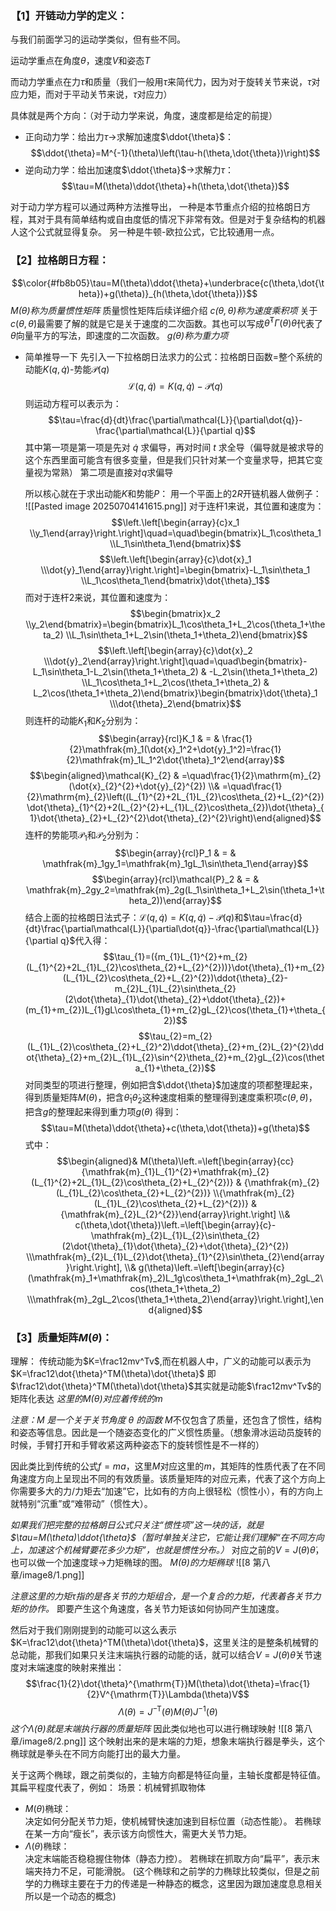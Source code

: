 
### 【1】开链动力学的定义：

与我们前面学习的运动学类似，但有些不同。

运动学重点在角度$\theta$，速度$V$和姿态$T$

而动力学重点在力$\tau$和质量（我们一般用$\tau$来简代力，因为对于旋转关节来说，$\tau$对应力矩，而对于平动关节来说，$\tau$对应力）

具体就是两个方向：（对于动力学来说，角度，速度都是给定的前提）
- 正向动力学：给出力$\tau$→求解加速度$\ddot{\theta}$：$$\ddot{\theta}=M^{-1}(\theta)\left(\tau-h(\theta,\dot{\theta})\right)$$
- 逆向动力学：给出加速度$\ddot{\theta}$→求解力$\tau$：$$\tau=M(\theta)\ddot{\theta}+h(\theta,\dot{\theta})$$

对于动力学方程可以通过两种方法推导出，
一种是本节重点介绍的拉格朗日方程，其对于具有简单结构或自由度低的情况下非常有效。但是对于复杂结构的机器人这个公式就显得复杂。
另一种是牛顿-欧拉公式，它比较通用一点。


### 【2】拉格朗日方程：

$$\color{#fb8b05}\tau=M(\theta)\ddot{\theta}+\underbrace{c(\theta,\dot{\theta})+g(\theta)}_{h(\theta,\dot{\theta})}$$
*$M(\theta)$称为质量惯性矩阵*
质量惯性矩阵后续详细介绍
*$c(\theta,\dot{\theta})$称为速度乘积项*
关于$c(\theta,\dot{\theta})$最需要了解的就是它是关于速度的二次函数。其也可以写成$\dot{\theta}^\mathrm{T}\Gamma(\theta)\dot{\theta}$代表了$\dot{\theta}$向量平方的写法，即速度的二次函数。
*$g(\theta)$称为重力项*


- 简单推导一下
	先引入一下拉格朗日法求力的公式：拉格朗日函数=整个系统的动能$K(q,\dot{q})$-势能$\mathcal{P}(q)$$$\mathcal{L}(q,\dot{q})=K(q,\dot{q})-\mathcal{P}(q)$$则运动方程可以表示为：$$\tau=\frac{d}{dt}\frac{\partial\mathcal{L}}{\partial\dot{q}}-\frac{\partial\mathcal{L}}{\partial q}$$其中第一项是第一项是先对 $\dot{q}$ 求偏导，再对时间 $t$ 求全导（偏导就是被求导的这个东西里面可能含有很多变量，但是我们只针对某一个变量求导，把其它变量视为常熟）
	第二项是直接对$q$求偏导
	
	所以核心就在于求出动能$K$和势能$P$：
	用一个平面上的$2R$开链机器人做例子：
	![[Pasted image 20250704141615.png]]
	对于连杆1来说，其位置和速度为：$$\left.\left[\begin{array}{c}x_1 \\y_1\end{array}\right.\right]\quad=\quad\begin{bmatrix}L_1\cos\theta_1 \\L_1\sin\theta_1\end{bmatrix}$$$$\left.\left[\begin{array}{c}\dot{x}_1 \\\dot{y}_1\end{array}\right.\right]=\begin{bmatrix}-L_1\sin\theta_1 \\L_1\cos\theta_1\end{bmatrix}\dot{\theta}_1$$而对于连杆2来说，其位置和速度为：$$\begin{bmatrix}x_2 \\y_2\end{bmatrix}=\begin{bmatrix}L_1\cos\theta_1+L_2\cos(\theta_1+\theta_2) \\L_1\sin\theta_1+L_2\sin(\theta_1+\theta_2)\end{bmatrix}$$$$\left.\left[\begin{array}{c}\dot{x}_2 \\\dot{y}_2\end{array}\right.\right]\quad=\quad\begin{bmatrix}-L_1\sin\theta_1-L_2\sin(\theta_1+\theta_2) & -L_2\sin(\theta_1+\theta_2) \\L_1\cos\theta_1+L_2\cos(\theta_1+\theta_2) & L_2\cos(\theta_1+\theta_2)\end{bmatrix}\begin{bmatrix}\dot{\theta}_1 \\\dot{\theta}_2\end{bmatrix}$$则连杆的动能$K_1$和$K_2$分别为：$$\begin{array}{rcl}K_1 & = & \frac{1}{2}\mathfrak{m}_1(\dot{x}_1^2+\dot{y}_1^2)=\frac{1}{2}\mathfrak{m}_1L_1^2\dot{\theta}_1^2\end{array}$$$$\begin{aligned}\mathcal{K}_{2} & =\quad\frac{1}{2}\mathrm{m}_{2}(\dot{x}_{2}^{2}+\dot{y}_{2}^{2}) \\& =\quad\frac{1}{2}\mathrm{m}_{2}\left((L_{1}^{2}+2L_{1}L_{2}\cos\theta_{2}+L_{2}^{2})\dot{\theta}_{1}^{2}+2(L_{2}^{2}+L_{1}L_{2}\cos\theta_{2})\dot{\theta}_{1}\dot{\theta}_{2}+L_{2}^{2}\dot{\theta}_{2}^{2}\right)\end{aligned}$$连杆的势能项$\mathcal{P}_1$和$\mathcal{P}_2$分别为：$$\begin{array}{rcl}P_1 & = & \mathfrak{m}_1gy_1=\mathfrak{m}_1gL_1\sin\theta_1\end{array}$$$$\begin{array}{rcl}\mathcal{P}_2 & = & \mathfrak{m}_2gy_2=\mathfrak{m}_2g(L_1\sin\theta_1+L_2\sin(\theta_1+\theta_2))\end{array}$$结合上面的拉格朗日法式子：$\mathcal{L}(q,\dot{q})=K(q,\dot{q})-\mathcal{P}(q)$和$\tau=\frac{d}{dt}\frac{\partial\mathcal{L}}{\partial\dot{q}}-\frac{\partial\mathcal{L}}{\partial q}$代入得：$$\tau_{1}=({m_{1}L_{1}^{2}+m_{2}(L_{1}^{2}+2L_{1}L_{2}\cos\theta_{2}+L_{2}^{2}))}\dot{\theta}_{1}+m_{2}(L_{1}L_{2}\cos\theta_{2}+L_{2}^{2})\ddot{\theta}_{2}-m_{2}L_{1}L_{2}\sin\theta_{2}(2\dot{\theta}_{1}\dot{\theta}_{2}+\ddot{\theta}_{2})+(m_{1}+m_{2})L_{1}gL\cos\theta_{1}+m_{2}gL_{2}\cos(\theta_{1}+\theta_{2})$$$$\tau_{2}=m_{2}(L_{1}L_{2}\cos\theta_{2}+L_{2}^2)\ddot{\theta}_{2}+m_{2}L_{2}^{2}\ddot{\theta}_{2}+m_{2}L_{1}L_{2}\sin^{2}\theta_{2}+m_{2}gL_{2}\cos(\theta_{1}+\theta_{2})$$
	对同类型的项进行整理，例如把含$\ddot{\theta}$加速度的项都整理起来，得到质量矩阵$M(\theta)$，把含$\dot{\theta}_{1}\dot{\theta}_{2}$这种速度相乘的整理得到速度乘积项$c(\theta,\dot{\theta})$，把含$g$的整理起来得到重力项$g(\theta)$
	得到：$$\tau=M(\theta)\ddot{\theta}+c(\theta,\dot{\theta})+g(\theta)$$式中：$$\begin{aligned}& M(\theta)\left.=\left[\begin{array}{cc}{\mathfrak{m}_{1}L_{1}^{2}+\mathfrak{m}_{2}(L_{1}^{2}+2L_{1}L_{2}\cos\theta_{2}+L_{2}^{2})} & {\mathfrak{m}_{2}(L_{1}L_{2}\cos\theta_{2}+L_{2}^{2})} \\{\mathfrak{m}_{2}(L_{1}L_{2}\cos\theta_{2}+L_{2}^{2})} & {\mathfrak{m}_{2}L_{2}^{2}}\end{array}\right.\right] \\& c(\theta,\dot{\theta})\left.=\left[\begin{array}{c}-\mathfrak{m}_{2}L_{1}L_{2}\sin\theta_{2}(2\dot{\theta}_{1}\dot{\theta}_{2}+\dot{\theta}_{2}^{2}) \\\mathfrak{m}_{2}L_{1}L_{2}\dot{\theta}_{1}^{2}\sin\theta_{2}\end{array}\right.\right], \\& g(\theta)\left.=\left[\begin{array}{c}(\mathfrak{m}_1+\mathfrak{m}_2)L_1g\cos\theta_1+\mathfrak{m}_2gL_2\cos(\theta_1+\theta_2) \\\mathfrak{m}_2gL_2\cos(\theta_1+\theta_2)\end{array}\right.\right],\end{aligned}$$



### 【3】质量矩阵$M(\theta)$：

理解：
传统动能为$K=\frac12mv^Tv$,而在机器人中，广义的动能可以表示为$K=\frac12\dot{\theta}^TM(\theta)\dot{\theta}$
即$\frac12\dot{\theta}^TM(\theta)\dot{\theta}$其实就是动能$\frac12mv^Tv$的矩阵化表达
*这里的$M(\theta)$对应着传统的$m$*

*注意：$M$ 是一个关于关节角度 $θ$ 的函数*
$M$不仅包含了质量，还包含了惯性，结构和姿态等信息。因此是一个随姿态变化的广义惯性质量。（想象滑冰运动员旋转的时候，手臂打开和手臂收紧这两种姿态下的旋转惯性是不一样的）


因此类比到传统的公式$f = ma$，这里$M$对应这里的$m$，其矩阵的性质代表了在不同角速度方向上呈现出不同的有效质量。该质量矩阵的对应元素，代表了这个方向上你需要多大的力/力矩去“加速”它，比如有的方向上很轻松（惯性小），有的方向上就特别“沉重”或“难带动”（惯性大）。


*如果我们把完整的拉格朗日公式只关注“惯性项”这一块的话，就是$\tau=M(\theta)\ddot{\theta}$（暂时单独关注它，它能让我们理解“在不同方向上，加速这个机械臂要花多少力矩”，也就是惯性分布。）*
对应之前的$V=J(\theta)\dot{\theta}$，也可以做一个加速度球→力矩椭球的图。
*$M(\theta)$的力矩椭球*
![[8 第八章/image8/1.png]]

*注意这里的力矩$\tau$指的是各关节的力矩组合，是一个复合的力矩，代表着各关节力矩的协作。*
即要产生这个角速度，各关节力矩该如何协同产生加速度。


然后对于我们刚刚提到的动能可以这么表示$K=\frac12\dot{\theta}^TM(\theta)\dot{\theta}$，这里关注的是整条机械臂的总动能，那我们如果只关注末端执行器的动能的话，就可以结合$V=J(\theta)\dot{\theta}$关节速度对末端速度的映射来推出：$$\frac{1}{2}\dot{\theta}^{\mathrm{T}}M(\theta)\dot{\theta}=\frac{1}{2}V^{\mathrm{T}}\Lambda(\theta)V$$$$\Lambda(\theta)=J^{-\mathrm{T}}(\theta)M(\theta)J^{-1}(\theta)$$*这个$\Lambda(\theta)$就是末端执行器的质量矩阵*
因此类似地也可以进行椭球映射
![[8 第八章/image8/2.png]]
这个映射出来的是末端的力矩，想象末端执行器是拳头，这个椭球就是拳头在不同方向能打出的最大力量。

关于这两个椭球，跟之前类似的，主轴方向都是特征向量，主轴长度都是特征值。
其扁平程度代表了，例如：
场景：机械臂抓取物体
- $M(\theta)$椭球：  
    决定如何分配关节力矩，使机械臂快速加速到目标位置（动态性能）。
    若椭球在某一方向“瘦长”，表示该方向惯性大，需更大关节力矩。
- $\Lambda(\theta)$椭球：  
    决定末端能否稳稳握住物体（静态力控）。
    若椭球在抓取方向“扁平”，表示末端夹持力不足，可能滑脱。
    (这个椭球和之前学的力椭球比较类似，但是之前学的力椭球主要在于力的传递是一种静态的概念，这里因为跟加速度息息相关所以是一个动态的概念)